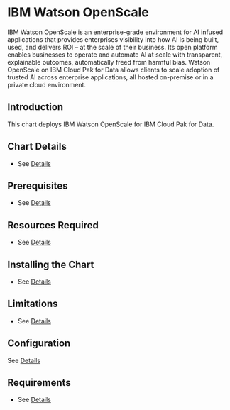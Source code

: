 # IBM Watson OpenScale

IBM Watson OpenScale is an enterprise-grade environment for AI infused applications that provides enterprises visibility into how AI is being built, used, and delivers ROI – at the scale of their business. Its open platform enables businesses to operate and automate AI at scale with transparent, explainable outcomes, automatically freed from harmful bias. Watson OpenScale on IBM Cloud Pak for Data allows clients to scale adoption of trusted AI across enterprise applications, all hosted on-premise or in a private cloud environment.

## Introduction

This chart deploys IBM Watson OpenScale for IBM Cloud Pak for Data.

## Chart Details

- See [Details](https://www.ibm.com/support/producthub/icpdata/docs/content/SSQNUZ_current/cpd/svc/openscale/openscale-overview.html)

## Prerequisites

- See [Details](https://www.ibm.com/support/producthub/icpdata/docs/content/SSQNUZ_current/cpd/svc/openscale/openscale-svc-adm-cmd.html#wos-svc-adm-cmd)

## Resources Required

- See [Details](https://www.ibm.com/support/producthub/icpdata/docs/content/SSQNUZ_current/cpd/svc/openscale/openscale-install.html)

## Installing the Chart

- See [Details](https://www.ibm.com/support/producthub/icpdata/docs/content/SSQNUZ_current/cpd/svc/openscale/openscale-install.html)

## Limitations

- See [Details](https://www.ibm.com/support/producthub/icpdata/docs/content/SSQNUZ_current/wos/icp4d-known-wos-issues.html)

## Configuration

See [Details](https://www.ibm.com/support/producthub/icpdata/docs/content/SSQNUZ_current/cpd/svc/openscale/openscale-scaling.html)

## Requirements

- See [Details](https://www.ibm.com/support/producthub/icpdata/docs/content/SSQNUZ_current/cpd/plan/rhos-reqs.html)

